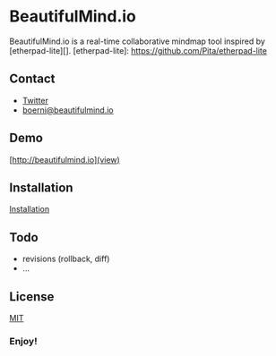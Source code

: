 # BeautifulMind.io

BeautifulMind.io is a real-time collaborative mindmap tool inspired by [etherpad-lite][].
[etherpad-lite]: https://github.com/Pita/etherpad-lite

## Contact

*  [Twitter](https://twitter.com/#!/BeautifulMindio)
*  [boerni@beautifulmind.io](boerni@beautifulmind.io)


## Demo
[http://beautifulmind.io](view)

## Installation
[Installation](https://github.com/nerdsportgruppe/BeautifulMind.io/wiki/Server-installation)

## Todo
* revisions (rollback, diff)
* …

## License 

[MIT](https://raw.github.com/nerdsportgruppe/BeautifulMind.io/development/LICENSE)

### Enjoy!